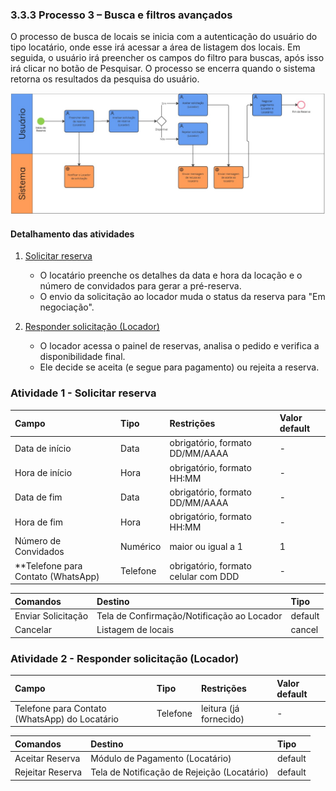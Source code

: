 ### 3.3.3 Processo 3 – Busca e filtros avançados

O processo de busca de locais se inicia com a autenticação do usuário do tipo locatário, onde esse irá acessar a área de listagem dos locais. Em seguida, o usuário irá preencher os campos do filtro para buscas, após isso irá clicar no botão de Pesquisar. O processo se encerra quando o sistema retorna os resultados da pesquisa do usuário.

![Modelo BPMN do PROCESSO 4 - Reserva](../images/Processo_4_Diagrama.png "Reserva e fluxo de confirmação")

#### Detalhamento das atividades

1. [Solicitar reserva](#atividade-1---solicitar-reserva)
   - O locatário preenche os detalhes da data e hora da locação e o número de convidados para gerar a pré-reserva.
   - O envio da solicitação ao locador muda o status da reserva para "Em negociação".
     
2. [Responder solicitação (Locador)](#atividade-2---responder-solicitação-locador)
   - O locador acessa o painel de reservas, analisa o pedido e verifica a disponibilidade final.
   - Ele decide se aceita (e segue para pagamento) ou rejeita a reserva.
  


### Atividade 1 - Solicitar reserva

| Campo | Tipo | Restrições | Valor default |
| :--- | :--- | :--- | :--- |
| Data de início | Data | obrigatório, formato DD/MM/AAAA | - |
| Hora de início | Hora | obrigatório, formato HH:MM | - |
| Data de fim | Data | obrigatório, formato DD/MM/AAAA | - |
| Hora de fim | Hora | obrigatório, formato HH:MM | - |
| Número de Convidados | Numérico | maior ou igual a 1 | 1 |
| **Telefone para Contato (WhatsApp) | Telefone | obrigatório, formato celular com DDD | - |

| Comandos | Destino | Tipo |
| :--- | :--- | :--- |
| Enviar Solicitação | Tela de Confirmação/Notificação ao Locador | default |
| Cancelar | Listagem de locais | cancel |

### Atividade 2 - Responder solicitação (Locador)

| Campo | Tipo | Restrições | Valor default |
| :--- | :--- | :--- | :--- |
| Telefone para Contato (WhatsApp) do Locatário | Telefone | leitura (já fornecido) | - |

| Comandos | Destino | Tipo |
| :--- | :--- | :--- |
| Aceitar Reserva | Módulo de Pagamento (Locatário) | default |
| Rejeitar Reserva | Tela de Notificação de Rejeição (Locatário) | default |

